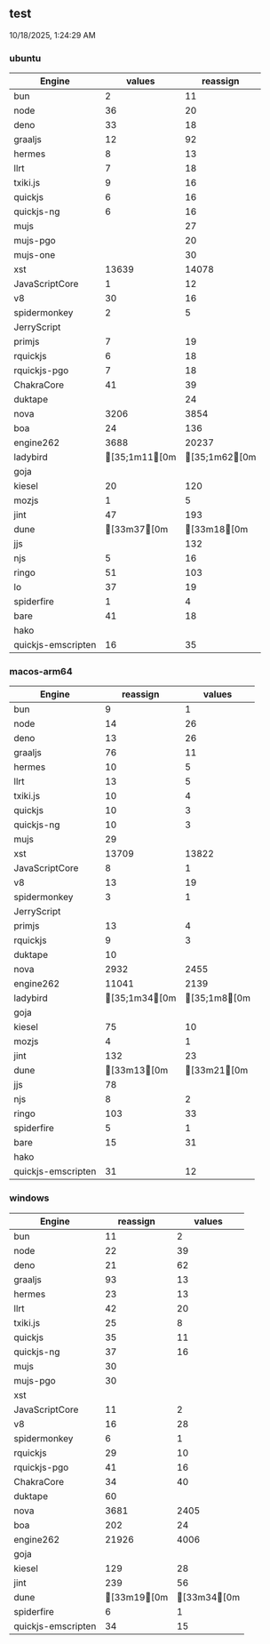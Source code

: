 
## test
10/18/2025, 1:24:29 AM

### ubuntu
| Engine | values | reassign |
| --- | --- | --- |
| bun | 2 | 11 |
| node | 36 | 20 |
| deno | 33 | 18 |
| graaljs | 12 | 92 |
| hermes | 8 | 13 |
| llrt | 7 | 18 |
| txiki.js | 9 | 16 |
| quickjs | 6 | 16 |
| quickjs-ng | 6 | 16 |
| mujs |  | 27 |
| mujs-pgo |  | 20 |
| mujs-one |  | 30 |
| xst | 13639 | 14078 |
| JavaScriptCore | 1 | 12 |
| v8 | 30 | 16 |
| spidermonkey | 2 | 5 |
| JerryScript |  |  |
| primjs | 7 | 19 |
| rquickjs | 6 | 18 |
| rquickjs-pgo | 7 | 18 |
| ChakraCore | 41 | 39 |
| duktape |  | 24 |
| nova | 3206 | 3854 |
| boa | 24 | 136 |
| engine262 | 3688 | 20237 |
| ladybird | [35;1m11[0m | [35;1m62[0m |
| goja |  |  |
| kiesel | 20 | 120 |
| mozjs | 1 | 5 |
| jint | 47 | 193 |
| dune | [33m37[0m | [33m18[0m |
| jjs |  | 132 |
| njs | 5 | 16 |
| ringo | 51 | 103 |
| lo | 37 | 19 |
| spiderfire | 1 | 4 |
| bare | 41 | 18 |
| hako |  |  |
| quickjs-emscripten | 16 | 35 |
### macos-arm64
| Engine | reassign | values |
| --- | --- | --- |
| bun | 9 | 1 |
| node | 14 | 26 |
| deno | 13 | 26 |
| graaljs | 76 | 11 |
| hermes | 10 | 5 |
| llrt | 13 | 5 |
| txiki.js | 10 | 4 |
| quickjs | 10 | 3 |
| quickjs-ng | 10 | 3 |
| mujs | 29 |  |
| xst | 13709 | 13822 |
| JavaScriptCore | 8 | 1 |
| v8 | 13 | 19 |
| spidermonkey | 3 | 1 |
| JerryScript |  |  |
| primjs | 13 | 4 |
| rquickjs | 9 | 3 |
| duktape | 10 |  |
| nova | 2932 | 2455 |
| engine262 | 11041 | 2139 |
| ladybird | [35;1m34[0m | [35;1m8[0m |
| goja |  |  |
| kiesel | 75 | 10 |
| mozjs | 4 | 1 |
| jint | 132 | 23 |
| dune | [33m13[0m | [33m21[0m |
| jjs | 78 |  |
| njs | 8 | 2 |
| ringo | 103 | 33 |
| spiderfire | 5 | 1 |
| bare | 15 | 31 |
| hako |  |  |
| quickjs-emscripten | 31 | 12 |
### windows
| Engine | reassign | values |
| --- | --- | --- |
| bun | 11 | 2 |
| node | 22 | 39 |
| deno | 21 | 62 |
| graaljs | 93 | 13 |
| hermes | 23 | 13 |
| llrt | 42 | 20 |
| txiki.js | 25 | 8 |
| quickjs | 35 | 11 |
| quickjs-ng | 37 | 16 |
| mujs | 30 |  |
| mujs-pgo | 30 |  |
| xst |  |  |
| JavaScriptCore | 11 | 2 |
| v8 | 16 | 28 |
| spidermonkey | 6 | 1 |
| rquickjs | 29 | 10 |
| rquickjs-pgo | 41 | 16 |
| ChakraCore | 34 | 40 |
| duktape | 60 |  |
| nova | 3681 | 2405 |
| boa | 202 | 24 |
| engine262 | 21926 | 4006 |
| goja |  |  |
| kiesel | 129 | 28 |
| jint | 239 | 56 |
| dune | [33m19[0m | [33m34[0m |
| spiderfire | 6 | 1 |
| quickjs-emscripten | 34 | 15 |
